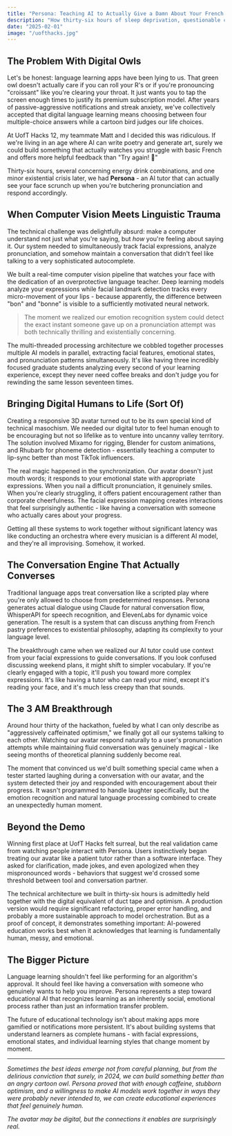 ```yaml
---
title: "Persona: Teaching AI to Actually Give a Damn About Your French Pronunciation"
description: "How thirty-six hours of sleep deprivation, questionable caffeine choices, and stubborn optimism led to building an AI tutor that can actually see when you're butchering basic vocabulary."
date: "2025-02-01"
image: "/uofthacks.jpg"
---
```


## The Problem With Digital Owls

Let's be honest: language learning apps have been lying to us. That green owl doesn't actually care if you can roll your R's or if you're pronouncing "croissant" like you're clearing your throat. It just wants you to tap the screen enough times to justify its premium subscription model. After years of passive-aggressive notifications and streak anxiety, we've collectively accepted that digital language learning means choosing between four multiple-choice answers while a cartoon bird judges our life choices.

At UofT Hacks 12, my teammate Matt and I decided this was ridiculous. If we're living in an age where AI can write poetry and generate art, surely we could build something that actually watches you struggle with basic French and offers more helpful feedback than "Try again! 🦉"

Thirty-six hours, several concerning energy drink combinations, and one minor existential crisis later, we had **Persona** - an AI tutor that can actually see your face scrunch up when you're butchering pronunciation and respond accordingly.

## When Computer Vision Meets Linguistic Trauma

The technical challenge was delightfully absurd: make a computer understand not just what you're saying, but *how* you're feeling about saying it. Our system needed to simultaneously track facial expressions, analyze pronunciation, and somehow maintain a conversation that didn't feel like talking to a very sophisticated autocomplete.

We built a real-time computer vision pipeline that watches your face with the dedication of an overprotective language teacher. Deep learning models analyze your expressions while facial landmark detection tracks every micro-movement of your lips - because apparently, the difference between "bon" and "bonne" is visible to a sufficiently motivated neural network.

> The moment we realized our emotion recognition system could detect the exact instant someone gave up on a pronunciation attempt was both technically thrilling and existentially concerning.

The multi-threaded processing architecture we cobbled together processes multiple AI models in parallel, extracting facial features, emotional states, and pronunciation patterns simultaneously. It's like having three incredibly focused graduate students analyzing every second of your learning experience, except they never need coffee breaks and don't judge you for rewinding the same lesson seventeen times.

## Bringing Digital Humans to Life (Sort Of)

Creating a responsive 3D avatar turned out to be its own special kind of technical masochism. We needed our digital tutor to feel human enough to be encouraging but not so lifelike as to venture into uncanny valley territory. The solution involved Mixamo for rigging, Blender for custom animations, and Rhubarb for phoneme detection - essentially teaching a computer to lip-sync better than most TikTok influencers.

The real magic happened in the synchronization. Our avatar doesn't just mouth words; it responds to your emotional state with appropriate expressions. When you nail a difficult pronunciation, it genuinely smiles. When you're clearly struggling, it offers patient encouragement rather than corporate cheerfulness. The facial expression mapping creates interactions that feel surprisingly authentic - like having a conversation with someone who actually cares about your progress.

Getting all these systems to work together without significant latency was like conducting an orchestra where every musician is a different AI model, and they're all improvising. Somehow, it worked.

## The Conversation Engine That Actually Converses

Traditional language apps treat conversation like a scripted play where you're only allowed to choose from predetermined responses. Persona generates actual dialogue using Claude for natural conversation flow, WhisperAPI for speech recognition, and ElevenLabs for dynamic voice generation. The result is a system that can discuss anything from French pastry preferences to existential philosophy, adapting its complexity to your language level.

The breakthrough came when we realized our AI tutor could use context from your facial expressions to guide conversations. If you look confused discussing weekend plans, it might shift to simpler vocabulary. If you're clearly engaged with a topic, it'll push you toward more complex expressions. It's like having a tutor who can read your mind, except it's reading your face, and it's much less creepy than that sounds.

## The 3 AM Breakthrough

Around hour thirty of the hackathon, fueled by what I can only describe as "aggressively caffeinated optimism," we finally got all our systems talking to each other. Watching our avatar respond naturally to a user's pronunciation attempts while maintaining fluid conversation was genuinely magical - like seeing months of theoretical planning suddenly become real.

The moment that convinced us we'd built something special came when a tester started laughing during a conversation with our avatar, and the system detected their joy and responded with encouragement about their progress. It wasn't programmed to handle laughter specifically, but the emotion recognition and natural language processing combined to create an unexpectedly human moment.

## Beyond the Demo

Winning first place at UofT Hacks felt surreal, but the real validation came from watching people interact with Persona. Users instinctively began treating our avatar like a patient tutor rather than a software interface. They asked for clarification, made jokes, and even apologized when they mispronounced words - behaviors that suggest we'd crossed some threshold between tool and conversation partner.

The technical architecture we built in thirty-six hours is admittedly held together with the digital equivalent of duct tape and optimism. A production version would require significant refactoring, proper error handling, and probably a more sustainable approach to model orchestration. But as a proof of concept, it demonstrates something important: AI-powered education works best when it acknowledges that learning is fundamentally human, messy, and emotional.

## The Bigger Picture

Language learning shouldn't feel like performing for an algorithm's approval. It should feel like having a conversation with someone who genuinely wants to help you improve. Persona represents a step toward educational AI that recognizes learning as an inherently social, emotional process rather than just an information transfer problem.

The future of educational technology isn't about making apps more gamified or notifications more persistent. It's about building systems that understand learners as complete humans - with facial expressions, emotional states, and individual learning styles that change moment by moment.

---

*Sometimes the best ideas emerge not from careful planning, but from the delirious conviction that surely, in 2024, we can build something better than an angry cartoon owl. Persona proved that with enough caffeine, stubborn optimism, and a willingness to make AI models work together in ways they were probably never intended to, we can create educational experiences that feel genuinely human.*

*The avatar may be digital, but the connections it enables are surprisingly real.*